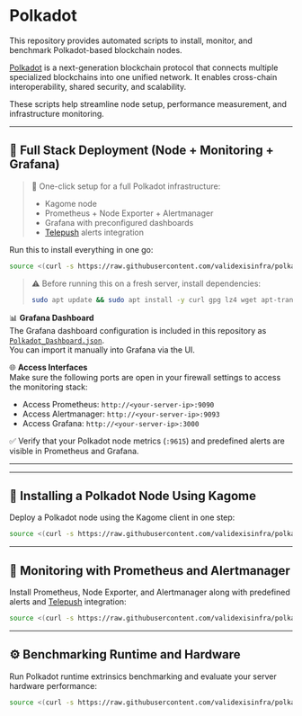 # Polkadot

This repository provides automated scripts to install, monitor, and benchmark Polkadot-based blockchain nodes.

[Polkadot](https://polkadot.network/) is a next-generation blockchain protocol that connects multiple specialized blockchains into one unified network. It enables cross-chain interoperability, shared security, and scalability.

These scripts help streamline node setup, performance measurement, and infrastructure monitoring.

---

## 🚀 Full Stack Deployment (Node + Monitoring + Grafana)

> 🧩 One-click setup for a full Polkadot infrastructure:
> - Kagome node
> - Prometheus + Node Exporter + Alertmanager
> - Grafana with preconfigured dashboards
> - [Telepush](https://telepush.dev) alerts integration

Run this to install everything in one go:

~~~bash
source <(curl -s https://raw.githubusercontent.com/validexisinfra/polkadot/main/kagome_prometheus_alerting_grafana.sh)
~~~

> ⚠️ Before running this on a fresh server, install dependencies:
> ```bash
> sudo apt update && sudo apt install -y curl gpg lz4 wget apt-transport-https software-properties-common
> ```

📊 **Grafana Dashboard**  
The Grafana dashboard configuration is included in this repository as [`Polkadot_Dashboard.json`](./Polkadot_Dashboard.json).  
You can import it manually into Grafana via the UI.

🌐 **Access Interfaces**  
Make sure the following ports are open in your firewall settings to access the monitoring stack:

- Access Prometheus: `http://<your-server-ip>:9090`
- Access Alertmanager: `http://<your-server-ip>:9093`
- Access Grafana: `http://<your-server-ip>:3000`

✅ Verify that your Polkadot node metrics (`:9615`) and predefined alerts are visible in Prometheus and Grafana.

---
---

## 🧱 Installing a Polkadot Node Using Kagome

Deploy a Polkadot node using the Kagome client in one step:

~~~bash
source <(curl -s https://raw.githubusercontent.com/validexisinfra/polkadot/main/install_kagome.sh)
~~~

---

## 📡 Monitoring with Prometheus and Alertmanager

Install Prometheus, Node Exporter, and Alertmanager along with predefined alerts and [Telepush](https://telepush.dev) integration:

~~~bash
source <(curl -s https://raw.githubusercontent.com/validexisinfra/polkadot/main/install-alertmanager.sh)
~~~

---

## ⚙️ Benchmarking Runtime and Hardware

Run Polkadot runtime extrinsics benchmarking and evaluate your server hardware performance:

~~~bash
source <(curl -s https://raw.githubusercontent.com/validexisinfra/polkadot/main/install-benchmark.sh)
~~~
